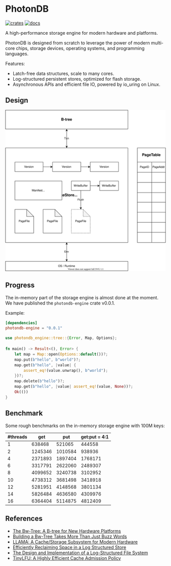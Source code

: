 # PhotonDB

[![crates][crates-badge]][crates-url]
[![docs][docs-badge]][docs-url]

[crates-badge]: https://img.shields.io/crates/v/photondb?style=flat-square
[crates-url]: https://crates.io/crates/photondb
[docs-badge]: https://img.shields.io/docsrs/photondb?style=flat-square
[docs-url]: https://docs.rs/photondb/latest/photondb

A high-performance storage engine for modern hardware and platforms.

PhotonDB is designed from scratch to leverage the power of modern multi-core chips, storage devices, operating systems, and programming languages.

Features:

- Latch-free data structures, scale to many cores.
- Log-structured persistent stores, optimized for flash storage.
- Asynchronous APIs and efficient file IO, powered by io_uring on Linux.

## Design

![Architecture](doc/media/architecture.drawio.svg)

## Progress

The in-memory part of the storage engine is almost done at the moment. We have published the `photondb-engine` crate v0.0.1.

Example:

```toml
[dependencies]
photondb-engine = "0.0.1"
```

```rust
use photondb_engine::tree::{Error, Map, Options};

fn main() -> Result<(), Error> {
    let map = Map::open(Options::default())?;
    map.put(b"hello", b"world")?;
    map.get(b"hello", |value| {
        assert_eq!(value.unwrap(), b"world");
    })?;
    map.delete(b"hello")?;
    map.get(b"hello", |value| assert_eq!(value, None))?;
    Ok(())
}
```

## Benchmark

Some rough benchmarks on the in-memory storage engine with 100M keys:

| #threads |   get   |   put   | get:put = 4:1 |
|----------|---------|---------|---------------|
| 1        | 638468  | 521065  | 444558  |
| 2        | 1245346 | 1010584 | 938936  |
| 4        | 2371893 | 1897404 | 1768171 |
| 6        | 3317791 | 2622060 | 2489307 |
| 8        | 4099652 | 3240738 | 3102952 |
| 10       | 4738312 | 3681498 | 3418918 |
| 12       | 5281951 | 4148568 | 3801134 |
| 14       | 5826484 | 4636580 | 4309976 |
| 16       | 6364404 | 5114875 | 4812409 |

## References

- [The Bw-Tree: A B-tree for New Hardware Platforms](https://www.microsoft.com/en-us/research/wp-content/uploads/2016/02/bw-tree-icde2013-final.pdf)
- [Building a Bw-Tree Takes More Than Just Buzz Words](https://www.cs.cmu.edu/~huanche1/publications/open_bwtree.pdf)
- [LLAMA: A Cache/Storage Subsystem for Modern Hardware](http://www.vldb.org/pvldb/vol6/p877-levandoski.pdf)
- [Efficiently Reclaiming Space in a Log Structured Store](https://arxiv.org/abs/2005.00044)
- [The Design and Implementation of a Log-Structured File System](https://people.eecs.berkeley.edu/~brewer/cs262/LFS.pdf)
- [TinyLFU: A Highly Efficient Cache Admission Policy](https://arxiv.org/abs/1512.00727)